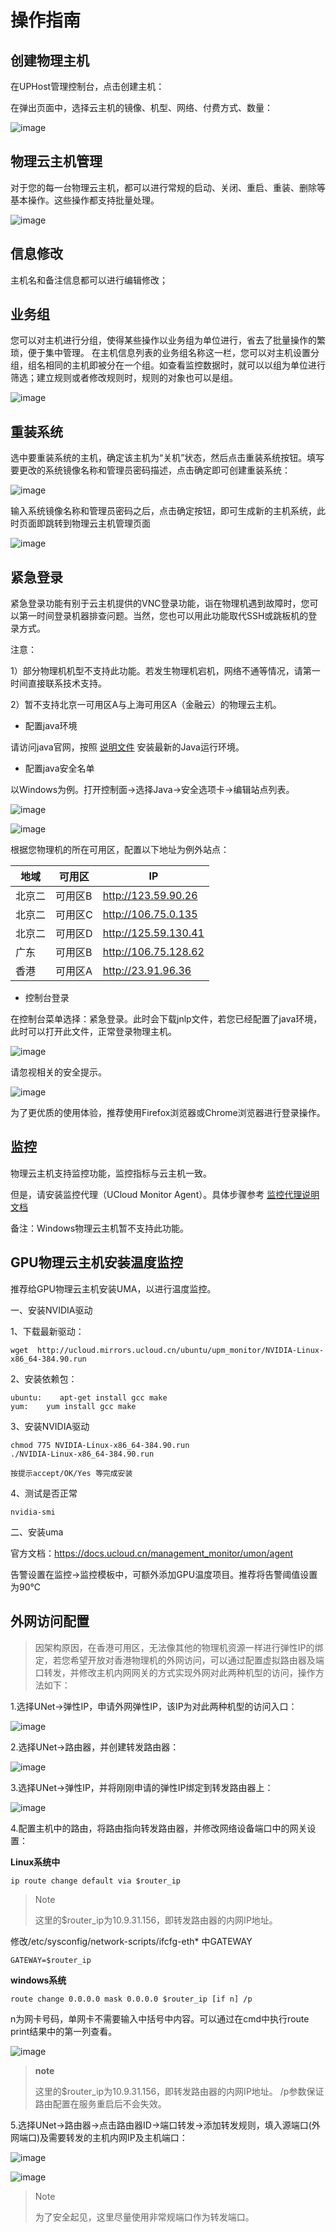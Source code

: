 # 操作指南



## 创建物理主机

在UPHost管理控制台，点击创建主机：

在弹出页面中，选择云主机的镜像、机型、网络、付费方式、数量：

![image](/images/create_uphost.png)

## 物理云主机管理

对于您的每一台物理云主机，都可以进行常规的启动、关闭、重启、重装、删除等基本操作。这些操作都支持批量处理。

![image](/images/uphost_detail.jpg)

## 信息修改

主机名和备注信息都可以进行编辑修改；

## 业务组

您可以对主机进行分组，使得某些操作以业务组为单位进行，省去了批量操作的繁琐，便于集中管理。
在主机信息列表的业务组名称这一栏，您可以对主机设置分组，组名相同的主机即被分在一个组。如查看监控数据时，就可以以组为单位进行筛选；建立规则或者修改规则时，规则的对象也可以是组。

![image](/images/business_group.png)

## 重装系统

选中要重装系统的主机，确定该主机为“关机”状态，然后点击重装系统按钮。填写要更改的系统镜像名称和管理员密码描述，点击确定即可创建重装系统：

![image](/images/reinstall_uphost_1.png)

输入系统镜像名称和管理员密码之后，点击确定按钮，即可生成新的主机系统，此时页面即跳转到物理云主机管理页面

![image](/images/uphost_list.png)

## 紧急登录

紧急登录功能有别于云主机提供的VNC登录功能，诣在物理机遇到故障时，您可以第一时间登录机器排查问题。当然，您也可以用此功能取代SSH或跳板机的登录方式。

注意：

1）部分物理机机型不支持此功能。若发生物理机宕机，网络不通等情况，请第一时间直接联系技术支持。

2）暂不支持北京一可用区A与上海可用区A（金融云）的物理云主机。

* 配置java环境

请访问java官网，按照
[说明文件](http://java.com/zh_CN/download/help/ie_online_install.xml)
安装最新的Java运行环境。

* 配置java安全名单

以Windows为例。打开控制面-\>选择Java-\>安全选项卡-\>编辑站点列表。

![image](/images/login1.png)

![image](/images/login2.png)

根据您物理机的所在可用区，配置以下地址为例外站点：

| 地域  | 可用区  | IP                     |
| --- | ---- | ---------------------- |
| 北京二 | 可用区B | <http://123.59.90.26>  |
| 北京二 | 可用区C | <http://106.75.0.135>  |
| 北京二 | 可用区D | <http://125.59.130.41> |
| 广东  | 可用区B | <http://106.75.128.62> |
| 香港  | 可用区A | <http://23.91.96.36>   |

* 控制台登录

在控制台菜单选择：紧急登录。此时会下载jnlp文件，若您已经配置了java环境，此时可以打开此文件，正常登录物理主机。

![image](/images/login3.png)

请忽视相关的安全提示。

![image](/images/login4.png)

为了更优质的使用体验，推荐使用Firefox浏览器或Chrome浏览器进行登录操作。

## 监控

物理云主机支持监控功能，监控指标与云主机一致。

但是，请安装监控代理（UCloud Monitor Agent）。具体步骤参考
[监控代理说明文档](/management_monitor/umon/guide/agent)

备注：Windows物理云主机暂不支持此功能。

## GPU物理云主机安装温度监控

推荐给GPU物理云主机安装UMA，以进行温度监控。

一、安装NVIDIA驱动

1、下载最新驱动：

    wget  http://ucloud.mirrors.ucloud.cn/ubuntu/upm_monitor/NVIDIA-Linux-x86_64-384.90.run

2、安装依赖包：

    ubuntu:    apt-get install gcc make
    yum:    yum install gcc make

3、安装NVIDIA驱动

``` 
chmod 775 NVIDIA-Linux-x86_64-384.90.run
./NVIDIA-Linux-x86_64-384.90.run

按提示accept/OK/Yes 等完成安装

```

4、测试是否正常

    nvidia-smi

二、安装uma

官方文档：<https://docs.ucloud.cn/management_monitor/umon/agent>

告警设置在监控-\>监控模板中，可额外添加GPU温度项目。推荐将告警阈值设置为90℃

## 外网访问配置

> 因架构原因，在香港可用区，无法像其他的物理机资源一样进行弹性IP的绑定，若您希望开放对香港物理机的外网访问，可以通过配置虚拟路由器及端口转发，并修改主机内网网关的方式实现外网对此两种机型的访问，操作方法如下：

1.选择UNet-\>弹性IP，申请外网弹性IP，该IP为对此两种机型的访问入口：

![image](/images/bigdata1.png)

2.选择UNet-\>路由器，并创建转发路由器：

![image](/images/bigdata2.png)

3.选择UNet-\>弹性IP，并将刚刚申请的弹性IP绑定到转发路由器上：

![image](/images/bigdata3.png)

4.配置主机中的路由，将路由指向转发路由器，并修改网络设备端口中的网关设置：

**Linux系统中**

```
ip route change default via $router_ip
```

> Note
> 
> 这里的$router\_ip为10.9.31.156，即转发路由器的内网IP地址。

修改/etc/sysconfig/network-scripts/ifcfg-eth\* 中GATEWAY

```
GATEWAY=$router_ip
```

**windows系统**

```
route change 0.0.0.0 mask 0.0.0.0 $router_ip [if n] /p
```

n为网卡号码，单网卡不需要输入中括号中内容。可以通过在cmd中执行route print结果中的第一列查看。

![image](/images/route_print.png)

> **note**
> 
> 这里的$router\_ip为10.9.31.156，即转发路由器的内网IP地址。 /p参数保证路由配置在服务重启后不会失效。

5.选择UNet-\>路由器-\>点击路由器ID-\>端口转发-\>添加转发规则，填入源端口(外网端口)及需要转发的主机内网IP及主机端口：

![image](/images/bigdata4.png)

![image](/images/bigdata5.png)

> Note
> 
> 为了安全起见，这里尽量使用非常规端口作为转发端口。
